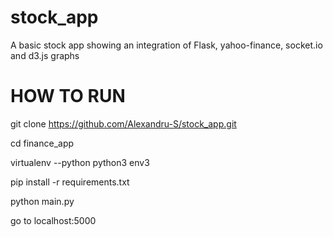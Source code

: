 # stock_app

A basic stock app showing an integration of Flask, yahoo-finance, socket.io and d3.js graphs

# HOW TO RUN
git clone https://github.com/Alexandru-S/stock_app.git

cd finance_app

virtualenv --python python3 env3

pip install -r requirements.txt

python main.py

go to localhost:5000
